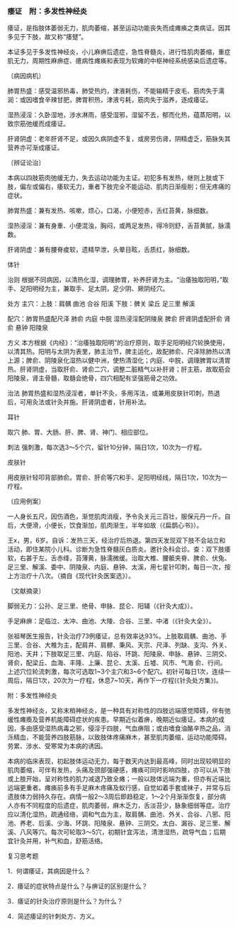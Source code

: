 ### 痿证　附：多发性神经炎

痿证，是指肢体萎弱无力，肌肉萎缩，甚至运动功能丧失而成瘫痪之类病证。因其多见于下肢，故又称“痿躄”。

本证多见于多发性神经炎，小儿麻痹后遗症，急性脊髓炎，进行性肌肉萎缩，重症肌无力，周期性麻痹症、癔病性瘫痪和表现为软瘫的中枢神经系统感染后遗症等。

〔病因病机〕

肺胃热盛：感受温邪热毒，肺受热灼，津液耗伤，不能输精于皮毛、筋肉失于濡润：或因嗜食辛辣甘肥，脾胃积热，津液亏耗，筋肉失于滋养，逐成痿证。

湿热浸淫：久卧湿地，涉水淋雨，感受湿邪，湿留不去，郁而化热，蕴蒸阳明，以致宗筋弛缓而成痿证。

肝肾阴虚：老年肝肾不足，或因久病阴虚不复，或房劳伤肾，阴精虚乏，筋脉失其营养亦可渐成痿证。

〔辨证论治〕

本病以四肢筋肉弛缓无力，失去运动功能为主证。初犯多有发热，继则上肢或下肢，偏左或偏右，痿软无力，重者下肢完全不能运动、肌肉日渐瘦削；但无疼痛的症状。

肺胃热盛：兼有发热、咳嗽，烦心，口渴，小便短赤，舌红苔黄，脉细数。

湿热浸淫：兼有身重、小便混浊，胸闷，或两足发热，得冷则舒，舌苔黄腻，脉濡数。

肝肾阴虚：兼有腰脊痠软，遗精早泄，头晕目眩，舌质红，脉细数。

体针

治则  根据不同病因，以清热化湿，调理肺胃，补养肝肾为主。“治痿独取阳明，”取手、足阳明经为主，兼取手、足太阴，足少阴、厥阴经穴。

处方  主穴：上肢：肩髃  曲池  合谷  阳溪  下肢：髀关  梁丘  足三里  解溪

配穴：肺胃热盛配尺泽  肺俞  内庭  中脘  湿热浸淫配阴陵泉  脾俞  肝肾阴虚配肝俞  肾俞  悬钟  阳陵泉

方义  本方根据《内经》：“治痿独取阳明”的治疗原则，取手足阳明经穴轮换使用，以清其热。阳明与太阴为表里，肺主治节，脾主运化，故配肺俞、尺泽除肺热以清上源；脾俞、阴陵泉化湿热以健中洲，使热清湿化；内庭、中脘，调理脾胃以清胃热。肝肾阴虚，当取肝俞、肾俞二穴，调整二脏精气以补肝肾；肝主筋，故取筋会阳陵泉，肾主骨髓，取髓会绝骨，四穴相配有坚强筋骨之功效。

治法  肺胃热盛和湿热浸淫者，单针不灸，多用泻法，或兼用皮肤针叩刺，热退后，可用灸法或针灸并施。肝肾阴虚者，针用补法。

耳针

取穴  肺、胃、大肠、肝、脾、肾、神门、相应部位。

刺法  强刺激，每次选3～5个穴，留针10分钟，隔日1次，10次为一疗程。

皮肤针

用皮肤针轻叩背部肺俞。胃俞、肝俞等穴和手、足阳明经线，隔日1次，10次为一疗程。

〔应用例案〕

一人身长五尺，因伤酒色，渐觉肌肉消瘦，予令灸关元三百壮，服保元丹一斤。自后，大便滑，小便长，饮食渐加，肌肉渐生，半年如故（《扁鹊心书》）。

王x，男，6岁。自诉：发热三天，经治疗后热退。第四天发现双下肢不会站立和活动，即住某院小儿科。诊断为急性脊髓灰白质炎。邀针灸科会诊。查：双下肢痿软，右甚于左，舌赤绛，苔薄黄，脉濡微缓。治取大椎、腰骶夹脊、脾俞、伏兔、足三里、解溪、委中、阴陵泉、内庭、悬钟、太溪，用七星针叩刺，每日一次，按上方治疗十八次。（摘自《现代针灸医案选》）。

〔文献摘录〕

脚弱无力：公孙、足三里、绝骨、申脉、昆仑、阳辅（《针灸大成》）。

手足麻痹：足临泣、太冲、曲池、大陵、合谷、三里、中渚（《针灸大全》）。

张祖琴医生报告，针灸治疗73例痿证，总有效率达93%。上肢取肩髃、曲池、手三里、合谷、大椎为主，配肩井、肩髎、秉风、天宗、尺泽、列缺、支沟、外关、阳池、天井；下肢取足三里、内庭、陷谷、环跳、阳陵泉、申脉、悬钟、三阴交、肾俞，配梁丘、血海、丰隆、上廉、昆仑、太溪、丘墟、风市、气海
俞、行间。上述穴位轮流刺激，每次可选取1~3个主穴和3~6个配穴。初针可每日1次，连续一周后，隔日1次，20次为一疗程，休息7~10天，再作下一疗程(《针灸处方集》)。

附：多发性神经炎

多发性神经炎，又称末梢神经炎，是一种具有对称性的四肢远端感觉障碍，伴有弛缓性瘫瘓及营养机能障碍症状的疾患。早期近似着痹，晚期近似痿证。本病的成因，多由感受湿热病毒之邪，侵淫于四肢，气血痹阻；或由嗜食油酪辛热之品，消泺精血，不能营养四肢筋脉，以致肢体疼痛麻木，甚至肌肉萎缩，运动功能障碍。劳累、涉水、受寒常为本病的诱因。

本病的临床表现，初起肢体运动无力，每于数天内达到最高峰，同时出现较明显的肌肉萎缩，可伴有发热，头痛及颈部强硬感，瘫痪可同时影响四肢，亦可以从下肢或上肢开始，呈对称性的肌力减退乃致全瘫；一般以肢体远端为重，但亦有近端比远端更重者。瘫痪前多有手足麻木疼痛及蚁行感，自觉如着手套或袜子，并常与后遗肢体力弱持久存在。病情一般2～3周后即趋稳定，1～2个月渐渐恢复，部分病人亦有不同程度的后遗症，肌肉萎弱，麻木乏力，舌淡苔少，脉象细弱等症。治疗应以清化湿热，疏通经络，调和气血为主，取肩髃、曲池、外关、合谷、八邪、阳池、养老、后溪、少海、环跳、阳陵泉、悬钟、三阴交。太白、漏谷、足三里、解溪、八风等穴。每次可轮取3～5穴，初期针宜泻法，清泄湿热，疏导气血；后期宜针灸并用，补气和血，舒筋活络。

复习思考题

1．何谓痿证，其病因是什么？

2．痿证的症状特点是什么？与痹证的区别是什么？

3．痿证的针灸治疗原则是什么？为什么？

4．简述痿证的针刺处方、方义。
